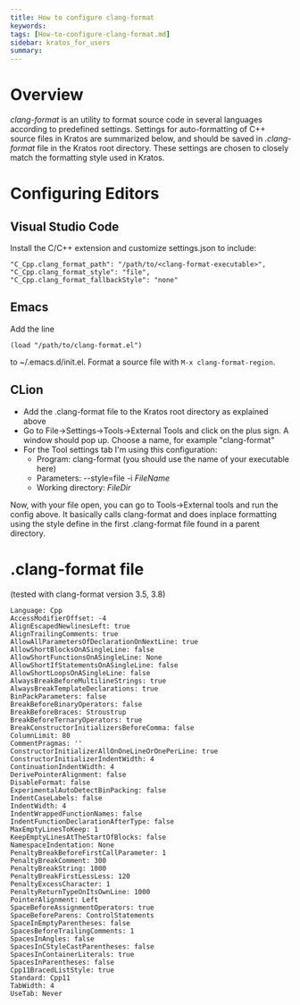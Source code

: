 ```yaml
---
title: How to configure clang‐format
keywords: 
tags: [How-to-configure-clang‐format.md]
sidebar: kratos_for_users
summary: 
---
```


# Overview
_clang-format_ is an utility to format source code in several languages according to predefined settings.
Settings for auto-formatting of C++ source files in Kratos are summarized below, and should be saved in _.clang-format_ file in the Kratos root directory. These settings are chosen to closely match the formatting style used in Kratos.

# Configuring Editors
## Visual Studio Code
Install the C/C++ extension and customize settings.json to include:

    "C_Cpp.clang_format_path": "/path/to/<clang-format-executable>",
    "C_Cpp.clang_format_style": "file",
    "C_Cpp.clang_format_fallbackStyle": "none"


## Emacs
Add the line

    (load "/path/to/clang-format.el")


to ~/.emacs.d/init.el. Format a source file with `M-x clang-format-region`.
## CLion 
- Add the .clang-format file to the Kratos root directory as explained above
- Go to File->Settings->Tools->External Tools and click on the plus sign. A window should pop up. Choose a name, for example "clang-format"
- For the Tool settings tab I'm using this configuration:
    - Program: clang-format (you should use the name of your executable here)
    - Parameters: --style=file -i $FileName$
    - Working directory: $FileDir$

Now, with your file open, you can go to Tools->External tools and run the config above. It basically calls clang-format and does inplace formatting using the style define in the first .clang-format file found in a parent directory.

# .clang-format file
(tested with clang-format version 3.5, 3.8)

    Language: Cpp  
    AccessModifierOffset: -4  
    AlignEscapedNewlinesLeft: true  
    AlignTrailingComments: true  
    AllowAllParametersOfDeclarationOnNextLine: true  
    AllowShortBlocksOnASingleLine: false  
    AllowShortFunctionsOnASingleLine: None  
    AllowShortIfStatementsOnASingleLine: false  
    AllowShortLoopsOnASingleLine: false  
    AlwaysBreakBeforeMultilineStrings: true  
    AlwaysBreakTemplateDeclarations: true  
    BinPackParameters: false  
    BreakBeforeBinaryOperators: false  
    BreakBeforeBraces: Stroustrup  
    BreakBeforeTernaryOperators: true  
    BreakConstructorInitializersBeforeComma: false  
    ColumnLimit: 80  
    CommentPragmas: ''  
    ConstructorInitializerAllOnOneLineOrOnePerLine: true  
    ConstructorInitializerIndentWidth: 4  
    ContinuationIndentWidth: 4  
    DerivePointerAlignment: false  
    DisableFormat: false  
    ExperimentalAutoDetectBinPacking: false  
    IndentCaseLabels: false  
    IndentWidth: 4  
    IndentWrappedFunctionNames: false  
    IndentFunctionDeclarationAfterType: false  
    MaxEmptyLinesToKeep: 1  
    KeepEmptyLinesAtTheStartOfBlocks: false  
    NamespaceIndentation: None  
    PenaltyBreakBeforeFirstCallParameter: 1  
    PenaltyBreakComment: 300  
    PenaltyBreakString: 1000  
    PenaltyBreakFirstLessLess: 120  
    PenaltyExcessCharacter: 1  
    PenaltyReturnTypeOnItsOwnLine: 1000  
    PointerAlignment: Left  
    SpaceBeforeAssignmentOperators: true  
    SpaceBeforeParens: ControlStatements  
    SpaceInEmptyParentheses: false  
    SpacesBeforeTrailingComments: 1  
    SpacesInAngles: false  
    SpacesInCStyleCastParentheses: false  
    SpacesInContainerLiterals: true  
    SpacesInParentheses: false  
    Cpp11BracedListStyle: true  
    Standard: Cpp11  
    TabWidth: 4  
    UseTab: Never 

